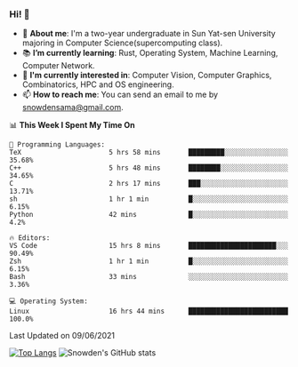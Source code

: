 ### Hi! 👋

+ :school: **About me**: I'm a two-year undergraduate in Sun Yat-sen University majoring in Computer Science(supercomputing class).
+ :books: **I’m currently learning**: Rust, Operating System, Machine Learning, Computer Network.
+ :lollipop: **I'm currently interested in**: Computer Vision, Computer Graphics, Combinatorics, HPC and OS engineering.
+ 📫 **How to reach me**: You can send an email to me by snowdensama@gmail.com.

<!--START_SECTION:waka-->
📊 **This Week I Spent My Time On** 

```text
💬 Programming Languages: 
TeX                      5 hrs 58 mins       █████████░░░░░░░░░░░░░░░░   35.68% 
C++                      5 hrs 48 mins       ████████░░░░░░░░░░░░░░░░░   34.65% 
C                        2 hrs 17 mins       ███░░░░░░░░░░░░░░░░░░░░░░   13.71% 
sh                       1 hr 1 min          █░░░░░░░░░░░░░░░░░░░░░░░░   6.15% 
Python                   42 mins             █░░░░░░░░░░░░░░░░░░░░░░░░   4.2%

🔥 Editors: 
VS Code                  15 hrs 8 mins       ██████████████████████░░░   90.49% 
Zsh                      1 hr 1 min          █░░░░░░░░░░░░░░░░░░░░░░░░   6.15% 
Bash                     33 mins             ░░░░░░░░░░░░░░░░░░░░░░░░░   3.36%

💻 Operating System: 
Linux                    16 hrs 44 mins      █████████████████████████   100.0%

```


 Last Updated on 09/06/2021
<!--END_SECTION:waka-->


[![Top Langs](https://github-readme-stats.vercel.app/api/top-langs/?username=lixk28&langs_count=8&layout=compact&hide_border=true)](https://github.com/lixk28/github-readme-stats)
![Snowden's GitHub stats](https://github-readme-stats.vercel.app/api?username=lixk28&show_icons=true&hide_border=true&count_private=true)



<!--
**lixk28/lixk28** is a ✨ _special_ ✨ repository because its `README.md` (this file) appears on your GitHub profile.

Here are some ideas to get you started:

- 🔭 I’m currently working on ...
- 🌱 I’m currently learning ...
- 👯 I’m looking to collaborate on ...
- 🤔 I’m looking for help with ...
- 💬 Ask me about ...
- 📫 How to reach me: ...
- 😄 Pronouns: ...
- ⚡ Fun fact: ...
  -->
